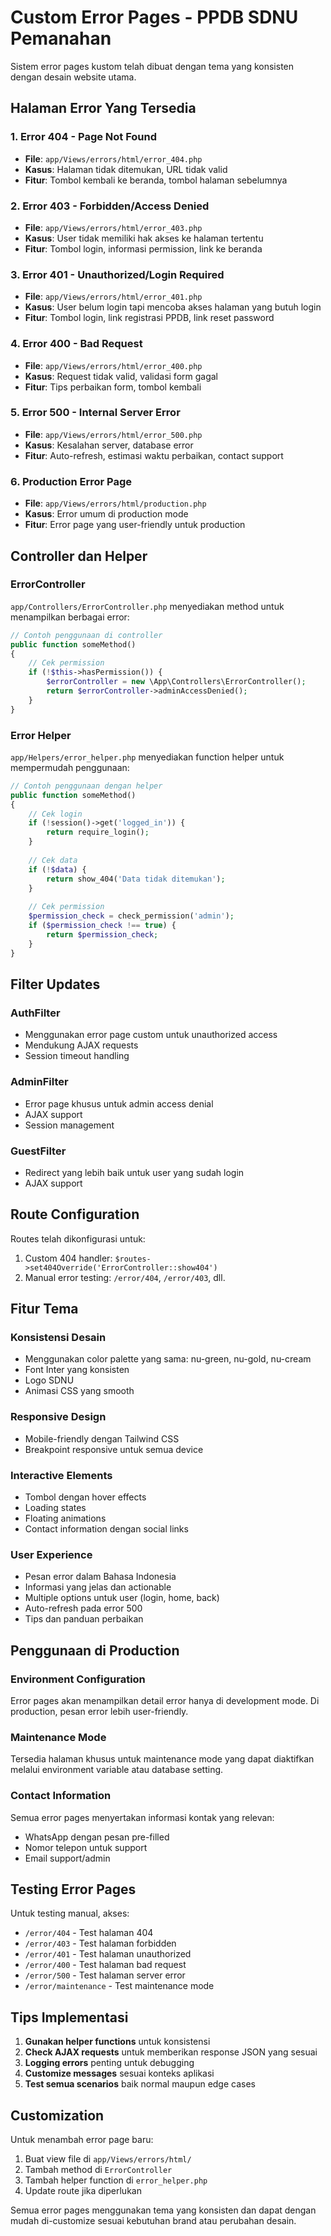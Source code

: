 # Custom Error Pages - PPDB SDNU Pemanahan

Sistem error pages kustom telah dibuat dengan tema yang konsisten dengan desain website utama.

## Halaman Error Yang Tersedia

### 1. Error 404 - Page Not Found
- **File**: `app/Views/errors/html/error_404.php`
- **Kasus**: Halaman tidak ditemukan, URL tidak valid
- **Fitur**: Tombol kembali ke beranda, tombol halaman sebelumnya

### 2. Error 403 - Forbidden/Access Denied
- **File**: `app/Views/errors/html/error_403.php`
- **Kasus**: User tidak memiliki hak akses ke halaman tertentu
- **Fitur**: Tombol login, informasi permission, link ke beranda

### 3. Error 401 - Unauthorized/Login Required
- **File**: `app/Views/errors/html/error_401.php`
- **Kasus**: User belum login tapi mencoba akses halaman yang butuh login
- **Fitur**: Tombol login, link registrasi PPDB, link reset password

### 4. Error 400 - Bad Request
- **File**: `app/Views/errors/html/error_400.php`
- **Kasus**: Request tidak valid, validasi form gagal
- **Fitur**: Tips perbaikan form, tombol kembali

### 5. Error 500 - Internal Server Error
- **File**: `app/Views/errors/html/error_500.php`
- **Kasus**: Kesalahan server, database error
- **Fitur**: Auto-refresh, estimasi waktu perbaikan, contact support

### 6. Production Error Page
- **File**: `app/Views/errors/html/production.php`
- **Kasus**: Error umum di production mode
- **Fitur**: Error page yang user-friendly untuk production

## Controller dan Helper

### ErrorController
`app/Controllers/ErrorController.php` menyediakan method untuk menampilkan berbagai error:

```php
// Contoh penggunaan di controller
public function someMethod()
{
    // Cek permission
    if (!$this->hasPermission()) {
        $errorController = new \App\Controllers\ErrorController();
        return $errorController->adminAccessDenied();
    }
}
```

### Error Helper
`app/Helpers/error_helper.php` menyediakan function helper untuk mempermudah penggunaan:

```php
// Contoh penggunaan dengan helper
public function someMethod()
{
    // Cek login
    if (!session()->get('logged_in')) {
        return require_login();
    }
    
    // Cek data
    if (!$data) {
        return show_404('Data tidak ditemukan');
    }
    
    // Cek permission
    $permission_check = check_permission('admin');
    if ($permission_check !== true) {
        return $permission_check;
    }
}
```

## Filter Updates

### AuthFilter
- Menggunakan error page custom untuk unauthorized access
- Mendukung AJAX requests
- Session timeout handling

### AdminFilter  
- Error page khusus untuk admin access denial
- AJAX support
- Session management

### GuestFilter
- Redirect yang lebih baik untuk user yang sudah login
- AJAX support

## Route Configuration

Routes telah dikonfigurasi untuk:
1. Custom 404 handler: `$routes->set404Override('ErrorController::show404')`
2. Manual error testing: `/error/404`, `/error/403`, dll.

## Fitur Tema

### Konsistensi Desain
- Menggunakan color palette yang sama: nu-green, nu-gold, nu-cream
- Font Inter yang konsisten
- Logo SDNU
- Animasi CSS yang smooth

### Responsive Design
- Mobile-friendly dengan Tailwind CSS
- Breakpoint responsive untuk semua device

### Interactive Elements
- Tombol dengan hover effects
- Loading states
- Floating animations
- Contact information dengan social links

### User Experience
- Pesan error dalam Bahasa Indonesia
- Informasi yang jelas dan actionable
- Multiple options untuk user (login, home, back)
- Auto-refresh pada error 500
- Tips dan panduan perbaikan

## Penggunaan di Production

### Environment Configuration
Error pages akan menampilkan detail error hanya di development mode. Di production, pesan error lebih user-friendly.

### Maintenance Mode
Tersedia halaman khusus untuk maintenance mode yang dapat diaktifkan melalui environment variable atau database setting.

### Contact Information
Semua error pages menyertakan informasi kontak yang relevan:
- WhatsApp dengan pesan pre-filled
- Nomor telepon untuk support
- Email support/admin

## Testing Error Pages

Untuk testing manual, akses:
- `/error/404` - Test halaman 404
- `/error/403` - Test halaman forbidden
- `/error/401` - Test halaman unauthorized
- `/error/400` - Test halaman bad request
- `/error/500` - Test halaman server error
- `/error/maintenance` - Test maintenance mode

## Tips Implementasi

1. **Gunakan helper functions** untuk konsistensi
2. **Check AJAX requests** untuk memberikan response JSON yang sesuai
3. **Logging errors** penting untuk debugging
4. **Customize messages** sesuai konteks aplikasi
5. **Test semua scenarios** baik normal maupun edge cases

## Customization

Untuk menambah error page baru:
1. Buat view file di `app/Views/errors/html/`
2. Tambah method di `ErrorController`
3. Tambah helper function di `error_helper.php`
4. Update route jika diperlukan

Semua error pages menggunakan tema yang konsisten dan dapat dengan mudah di-customize sesuai kebutuhan brand atau perubahan desain.
